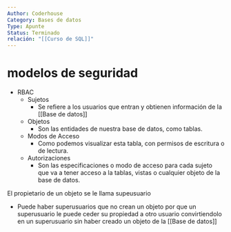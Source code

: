 ```yaml
---
Author: Coderhouse
Category: Bases de datos
Type: Apunte
Status: Terminado
relación: "[[Curso de SQL]]"
---
```

# modelos de seguridad

- RBAC
	- Sujetos
		- Se refiere a los usuarios que entran y obtienen información de la [[Base de datos]]
	- Objetos
		- Son las entidades de nuestra base de datos, como tablas.
	- Modos de Acceso
		- Como podemos visualizar esta tabla, con permisos de escritura o de lectura.
	- Autorizaciones
		- Son las especificaciones o modo de acceso para cada sujeto que va a tener acceso a la tablas, vistas o cualquier objeto de la base de datos. 

El propietario de un objeto se le llama supeusuario
- Puede haber superusuarios que no crean un objeto por que un superusuario le puede ceder su propiedad a otro usuario convirtiendolo en un superusuario sin haber creado un objeto de la [[Base de datos]]

